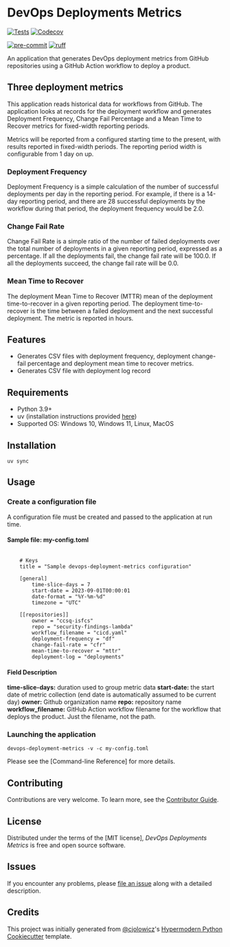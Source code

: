 # DevOps Deployments Metrics

[![Tests](https://github.com/flexion/devops-deployment-metrics/workflows/Tests/badge.svg)][tests]
[![Codecov](https://codecov.io/gh/flexion/devops-deployment-metrics/branch/main/graph/badge.svg)][codecov]

[![pre-commit](https://img.shields.io/badge/pre--commit-enabled-brightgreen?logo=pre-commit&logoColor=white)][pre-commit]
[![ruff](https://img.shields.io/badge/ruff-enabled-brightgreen?logo=astral&logoColor=white)][ruff]

[tests]: https://github.com/flexion/devops-deployment-metrics/actions?workflow=Tests
[codecov]: https://app.codecov.io/gh/flexion/devops-deployment-metrics
[pre-commit]: https://github.com/pre-commit/pre-commit
[ruff]: https://astral.sh/ruff

An application that generates DevOps deployment metrics from GitHub repositories using a GitHub Action workflow to deploy a product.

## Three deployment metrics

This application reads historical data for workflows from GitHub. The application looks at records for the deployment workflow
and generates Deployment Frequency, Change Fail Percentage and a Mean Time to Recover metrics for fixed-width reporting periods.

Metrics will be reported from a configured starting time to the present, with results reported in fixed-width periods.
The reporting period width is configurable from 1 day on up.

### Deployment Frequency

Deployment Frequency is a simple calculation of the number of successful deployments per day in the reporting period. For example,
if there is a 14-day reporting period, and there are 28 successful deployments by the workflow during that period, the deployment
frequency would be 2.0.

### Change Fail Rate

Change Fail Rate is a simple ratio of the number of failed deployments over the total number of deployments in a given
reporting period, expressed as a percentage. If all the deployments fail, the change fail rate will be 100.0. If all the
deployments succeed, the change fail rate will be 0.0.

### Mean Time to Recover

The deployment Mean Time to Recover (MTTR) mean of the deployment time-to-recover in a given reporting period.
The deployment time-to-recover is the time between a failed deployment and the next successful deployment. The
metric is reported in hours.

## Features

- Generates CSV files with deployment frequency, deployment change-fail percentage and deployment mean time to recover metrics.
- Generates CSV file with deployment log record

## Requirements

- Python 3.9+
- uv (installation instructions provided [here](https://github.com/astral-sh/uv?tab=readme-ov-file#installation))
- Supported OS: Windows 10, Windows 11, Linux, MacOS

## Installation

```shell
uv sync
```

## Usage

### Create a configuration file

A configuration file must be created and passed to the application at run time.

#### Sample file: my-config.toml

```text

    # Keys
    title = "Sample devops-deployment-metrics configuration"

    [general]
        time-slice-days = 7
        start-date = 2023-09-01T00:00:01
        date-format = "%Y-%m-%d"
        timezone = "UTC"

    [[repositories]]
        owner = "ccsq-isfcs"
        repo = "security-findings-lambda"
        workflow_filename = "cicd.yaml"
        deployment-frequency = "df"
        change-fail-rate = "cfr"
        mean-time-to-recover = "mttr"
        deployment-log = "deployments"

```

#### Field Description

**time-slice-days:** duration used to group metric data
**start-date:** the start date of metric collection (end date is automatically assumed to be current day)
**owner:** Github organization name
**repo:** repository name
**workflow_filename:** GitHub Action workflow filename for the workflow that deploys the product.
Just the filename, not the path.

### Launching the application

```shell
devops-deployment-metrics -v -c my-config.toml
```

Please see the [Command-line Reference] for more details.

## Contributing

Contributions are very welcome.
To learn more, see the [Contributor Guide].

## License

Distributed under the terms of the [MIT license],
_DevOps Deployments Metrics_ is free and open source software.

## Issues

If you encounter any problems,
please [file an issue] along with a detailed description.

## Credits

This project was initially generated from [@cjolowicz]'s [Hypermodern Python Cookiecutter] template.

[@cjolowicz]: https://github.com/cjolowicz
[hypermodern python cookiecutter]: https://github.com/cjolowicz/cookiecutter-hypermodern-python
[file an issue]: https://github.com/flexion/devops-deployment-metrics/issues

<!-- github-only -->

[license]: https://github.com/flexion/devops-deployment-metrics/blob/main/LICENSE
[contributor guide]: https://github.com/flexion/devops-deployment-metrics/blob/main/CONTRIBUTING.md
